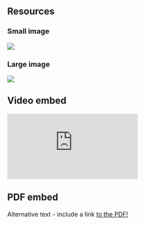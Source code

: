 ## Resources

### Small image

![](https://pbs.twimg.com/profile_images/903658777295163392/afySJpM5_400x400.jpg)

### Large image

![](https://pbs.twimg.com/profile_banners/903380300620849153/1504220447/1500x500)

## Video embed

<div class="aspect-ratio">
  <iframe src="https://www.youtube.com/embed/uWSxzjyMNpU" frameborder="0" allowfullscreen="True"></iframe>
</div>

## PDF embed
<object data="assets/sample-pdf.pdf" type="application/pdf" width="100%" height="100%">
  <p>Alternative text - include a link <a href="assets/sample-pdf.pdf">to the PDF!</a></p>
</object>
